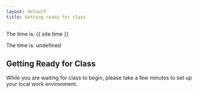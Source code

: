 ```yaml
---
layout: default
title: Getting ready for class
---
```


The time is: {{ site.time }}

The time is: undefined


## Getting Ready for Class
While you are waiting for class to begin, please take a few minutes to set up your local work environment.
